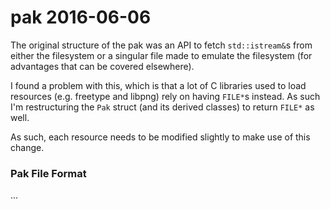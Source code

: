 # pak 2016-06-06

The original structure of the pak was an API to fetch `std::istream&`s from
either the filesystem or a singular file made to emulate the filesystem (for
advantages that can be covered elsewhere).

I found a problem with this, which is that a lot of C libraries used to load
resources (e.g. freetype and libpng) rely on having `FILE*`s instead. As such
I'm restructuring the `Pak` struct (and its derived classes) to return `FILE*`
as well.

As such, each resource needs to be modified slightly to make use of this change.

### Pak File Format

...
